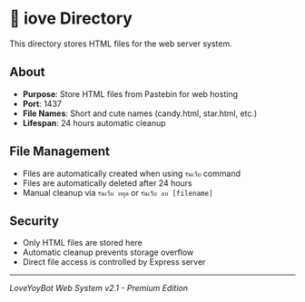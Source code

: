 # 📁 iove Directory

This directory stores HTML files for the web server system.

## About
- **Purpose**: Store HTML files from Pastebin for web hosting
- **Port**: 1437
- **File Names**: Short and cute names (candy.html, star.html, etc.)
- **Lifespan**: 24 hours automatic cleanup

## File Management
- Files are automatically created when using `รันเว็บ` command
- Files are automatically deleted after 24 hours
- Manual cleanup via `รันเว็บ หยุด` or `รันเว็บ ลบ [filename]`

## Security
- Only HTML files are stored here
- Automatic cleanup prevents storage overflow
- Direct file access is controlled by Express server

---
*LoveYoyBot Web System v2.1 - Premium Edition*
